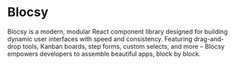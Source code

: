 # Blocsy

Blocsy is a modern, modular React component library designed for building dynamic user interfaces with speed and consistency. Featuring drag-and-drop tools, Kanban boards, step forms, custom selects, and more – Blocsy empowers developers to assemble beautiful apps, block by block.
